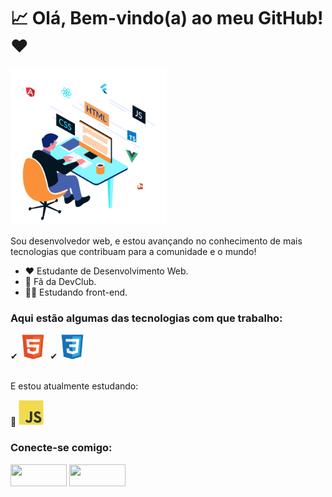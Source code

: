 # 📈 Olá, Bem-vindo(a) ao meu GitHub! ❤

 <p><img src = "banner.gif" width = "250px" /></p>
 
Sou desenvolvedor web, e estou avançando no conhecimento de mais tecnologias que contribuam para a comunidade e o mundo!

- ❤ Estudante de Desenvolvimento Web.
- 💜 Fã da DevClub.
- 👩‍💻 Estudando front-end.

<h3>Aqui estão algumas das tecnologias com que trabalho:</h3>

<div>
 ✔ <img src="https://github.com/devicons/devicon/blob/master/icons/html5/html5-original.svg" title="HTML5" alt="HTML" width="40" height="40"/>&nbsp;
 ✔ <img src="https://raw.githubusercontent.com/devicons/devicon/6910f0503efdd315c8f9b858234310c06e04d9c0/icons/css3/css3-original.svg" title="CSS3" alt="CSS" width="40" height="40"/>&nbsp;
  <br> <br>
  
  <p>E estou atualmente estudando:</p>
 📌 <img src="https://github.com/devicons/devicon/blob/master/icons/javascript/javascript-original.svg" title="JavaScript" alt="JavaScript" width="40" height="40"/>&nbsp;
 <!--📌 <img src="https://github.com/devicons/devicon/blob/master/icons/react/react-original-wordmark.svg" title="React" alt="React" width="40" height="40"/>&nbsp; -->
</div>

<h3 align="left">Conecte-se comigo:</h3>
<p align="left">
<a href="https://www.linkedin.com/in/almir-ramos-7344962b3" target="blank"><img align="center" src="https://img.shields.io/badge/LinkedIn-0077B5?style=for-the-badge&logo=linkedin&logoColor=white" alt="" title="Linkedin" height="35" width="90" /></a>
<a href="https://www.instagram.com/almirramos77/" target="blank"><img align="center" src="https://img.shields.io/badge/Instagram-E4405F?style=for-the-badge&logo=instagram&logoColor=white" alt="" title="Instagram" height="35" width="90" /></a>
</p>
